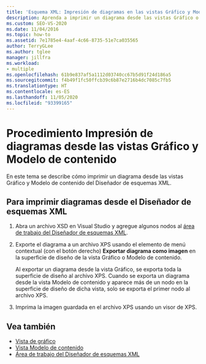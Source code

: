 ```yaml
---
title: 'Esquema XML: Impresión de diagramas en las vistas Gráfico y Modelo de contenido'
description: Aprenda a imprimir un diagrama desde las vistas Gráfico o Modelo de contenido del Diseñador de esquemas XML.
ms.custom: SEO-VS-2020
ms.date: 11/04/2016
ms.topic: how-to
ms.assetid: 7e1785e4-4aaf-4c66-8735-51e7ca035565
author: TerryGLee
ms.author: tglee
manager: jillfra
ms.workload:
- multiple
ms.openlocfilehash: 61b9e837af5a1112d03740cc67b5d91f24d186a5
ms.sourcegitcommit: f4b49f1fc50ffcb39c6b87e2716b4dc7085c7fb5
ms.translationtype: HT
ms.contentlocale: es-ES
ms.lasthandoff: 11/05/2020
ms.locfileid: "93399165"
---
```

# <a name="how-to-print-diagrams-from-the-graph-view-and-the-content-model-view"></a>Procedimiento Impresión de diagramas desde las vistas Gráfico y Modelo de contenido

En este tema se describe cómo imprimir un diagrama desde las vistas Gráfico y Modelo de contenido del Diseñador de esquemas XML.

## <a name="to-print-diagrams-from-the-xml-schema-designer"></a>Para imprimir diagramas desde el Diseñador de esquemas XML

1. Abra un archivo XSD en Visual Studio y agregue algunos nodos al [área de trabajo del Diseñador de esquemas XML](../xml-tools/xml-schema-designer-workspace.md).

2. Exporte el diagrama a un archivo XPS usando el elemento de menú contextual (con el botón derecho) **Exportar diagrama como imagen** en la superficie de diseño de la vista Gráfico o Modelo de contenido.

     Al exportar un diagrama desde la vista Gráfico, se exporta toda la superficie de diseño al archivo XPS. Cuando se exporta un diagrama desde la vista Modelo de contenido y aparece más de un nodo en la superficie de diseño de dicha vista, solo se exporta el primer nodo al archivo XPS.

3. Imprima la imagen guardada en el archivo XPS usando un visor de XPS.

## <a name="see-also"></a>Vea también

- [Vista de gráfico](../xml-tools/graph-view.md)
- [Vista Modelo de contenido](../xml-tools/content-model-view.md)
- [Área de trabajo del Diseñador de esquemas XML](../xml-tools/xml-schema-designer-workspace.md)
